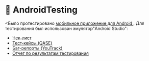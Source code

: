 # 📱 AndroidTesting

<Было протестировано <a href="https://drive.google.com/file/d/1IkqWnm6z293ETG0MdveKTjrsrWd7WQHz/view?usp=sharing"> мобильное приложение для Android </a>. Для тестирования был использован эмулятор"Android Studio":
 
 <ul>
<li>  <a href="https://docs.google.com/spreadsheets/d/1-pF-BUOt-PsNg0ZQXgMpZNn4Z1G3m4Qd/edit?usp=sharing&ouid=110162778668144602279&rtpof=true&sd=true">Чек-лист</a> </li> 
<li>  <a href="https://drive.google.com/drive/folders/1kTXNobHDC1Zc6hwrGO1TdT8zoiheiyH8?usp=sharing">Тест-кейсы (QASE)</a></li> 
<li>  <a href="https://drive.google.com/drive/folders/10hzjA3Yk-G4EUUE9aTctC4zyh7VxbGST?usp=sharing">Баг-репорты (YouTrack)</a> </li> 
 <li>  <a href="https://docs.google.com/document/d/1-p4oxraicaZm_yM6Wv1pFxh9Ye7MXEa6/edit?usp=sharing&ouid=110162778668144602279&rtpof=true&sd=true">Отчет по результатам тестирования</a> </li> 
 
</ul>